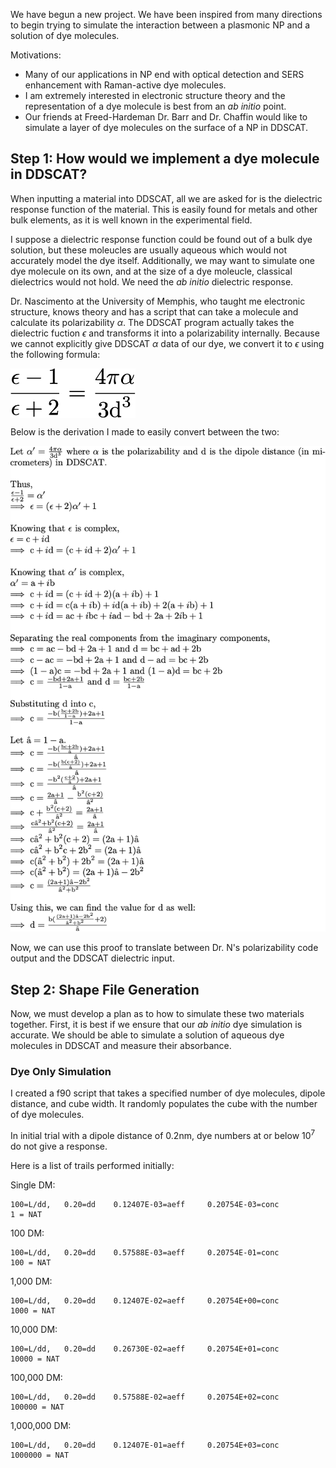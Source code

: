 We have begun a new project. We have been inspired from many directions to begin trying to simulate the interaction between a plasmonic NP and a solution of dye molecules. 

Motivations:
* Many of our applications in NP end with optical detection and SERS enhancement with Raman-active dye molecules.
* I am extremely interested in electronic structure theory and the representation of a dye molecule is best from an *ab initio* point.
* Our friends at Freed-Hardeman Dr. Barr and Dr. Chaffin would like to simulate a layer of dye molecules on the surface of a NP in DDSCAT.

## Step 1: How would we implement a dye molecule in DDSCAT?
When inputting a material into DDSCAT, all we are asked for is the dielectric response function of the material. This is easily found for metals and other bulk elements, as it is well known in the experimental field. 

I suppose a dielectric response function could be found out of a bulk dye solution, but these moleucles are usually aqueous which would not accurately model the dye itself. Additionally, we may want to simulate one dye molecule on its own, and at the size of a dye moleucle, classical dielectrics would not hold. We need the *ab initio* dielectric response.

Dr. Nascimento at the University of Memphis, who taught me electronic structure, knows theory and has a script that can take a molecule and calculate its polarizability $\alpha$. The DDSCAT program actually takes the dielectric fuction $\epsilon$ and transforms it into a polarizability internally. Because we cannot explicitly give DDSCAT $\alpha$ data of our dye, we convert it to $\epsilon$ using the following formula:

<img src="/pictures/polarizability.png" alt="drawing" width="200" align="center"/>
<!-- ![Polarizability to Dielectric](/pictures/polarizability.png) -->


Below is the derivation I made to easily convert between the two:

![Polarizability to Dielectric Proof](/pictures/polarizationproof.png)

Now, we can use this proof to translate between Dr. N's polarizability code output and the DDSCAT dielectric input.

## Step 2: Shape File Generation
Now, we must develop a plan as to how to simulate these two materials together. First, it is best if we ensure that our *ab initio* dye simulation is accurate. We should be able to simulate a solution of aqueous dye molecules in DDSCAT and measure their absorbance.

### Dye Only Simulation
I created a f90 script that takes a specified number of dye molecules, dipole distance, and cube width. It randomly populates the cube with the number of dye molecules. 

In initial trial with a dipole distance of 0.2nm, dye numbers at or below $10^7$ do not give a response. 

Here is a list of trails performed initially:

Single DM:
```
100=L/dd,   0.20=dd    0.12407E-03=aeff     0.20754E-03=conc 
1 = NAT
```

100 DM:
```
100=L/dd,   0.20=dd    0.57588E-03=aeff     0.20754E-01=conc 
100 = NAT
```

1,000 DM:
```
100=L/dd,   0.20=dd    0.12407E-02=aeff     0.20754E+00=conc 
1000 = NAT
```

10,000 DM:
```
100=L/dd,   0.20=dd    0.26730E-02=aeff     0.20754E+01=conc 
10000 = NAT
```

100,000 DM:
```
100=L/dd,   0.20=dd    0.57588E-02=aeff     0.20754E+02=conc 
100000 = NAT
```

1,000,000 DM:
```
100=L/dd,   0.20=dd    0.12407E-01=aeff     0.20754E+03=conc 
1000000 = NAT
```

